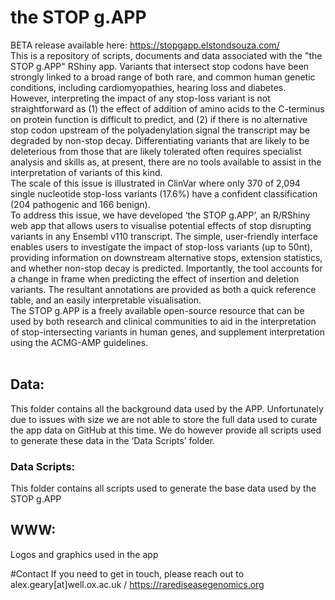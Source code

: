 # the STOP g.APP

BETA release available here: https://stopgapp.elstondsouza.com/ <br />
This is a repository of scripts, documents and data associated with the "the STOP g.APP" RShiny app.
Variants that intersect stop codons have been strongly linked to a broad range of both rare, and common human genetic conditions, including cardiomyopathies, hearing loss and diabetes. However, interpreting the impact of any stop-loss variant is not straightforward as (1) the effect of addition of amino acids to the C-terminus on protein function is difficult to predict, and (2) if there is no alternative stop codon upstream of the polyadenylation signal the transcript may be degraded by non-stop decay. Differentiating variants that are likely to be deleterious from those that are likely tolerated often requires specialist analysis and skills as, at present, there are no tools available to assist in the interpretation of variants of this kind. 
<br />
The scale of this issue is illustrated in ClinVar where only 370 of 2,094 single nucleotide stop-loss variants (17.6%) have a confident classification (204 pathogenic and 166 benign).
<br />
To address this issue, we have developed ‘the STOP g.APP’, an R/RShiny web app that allows users to visualise potential effects of stop disrupting variants in any Ensembl v110 transcript. The simple, user-friendly interface enables users to investigate the impact of stop-loss variants (up to 50nt), providing information on downstream alternative stops, extension statistics, and whether non-stop decay is predicted. Importantly, the tool accounts for a change in frame when predicting the effect of insertion and deletion variants. The resultant annotations are provided as both a quick reference table, and an easily interpretable visualisation.
<br />
The STOP g.APP is a freely available open-source resource that can be used by both research and clinical communities to aid in the interpretation of stop-intersecting variants in human genes, and supplement interpretation using the ACMG-AMP guidelines. 
<br />
<br />
## Data: 
This folder contains all the background data used by the APP. Unfortunately due to issues with size we are not able to store the full data used to curate the app data on GitHub at this time. We do however provide all scripts used to generate these data in the ‘Data Scripts’ folder.
<br />
### Data Scripts: 
This folder contains all scripts used to generate the base data used by the STOP g.APP <br />
## WWW:
Logos and graphics used in the app

#Contact
If you need to get in touch, please reach out to alex.geary[at]well.ox.ac.uk / https://rarediseasegenomics.org 
